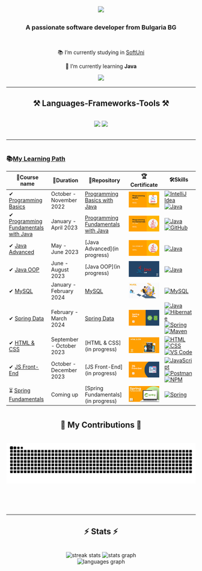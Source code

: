 

<h1 align="center">
    <img src="https://readme-typing-svg.herokuapp.com/?font=Righteous&size=35&center=true&vCenter=true&width=500&height=70&duration=4000&lines=Hi+There!+👋;+I'm+Julian+Jekov!;" />
</h1>

<h3 align="center">A passionate software developer from Bulgaria BG</h3>

<br/>

<div align="center">
 
 📚 I’m currently studying in [SoftUni](https://softuni.bg)
 
 🌱 I’m currently learning **Java**

 </div>
 
<div align="center"> 
  <a href="mailto:immunetou@gmail.com">
    <img src="https://img.shields.io/badge/Gmail-333333?style=for-the-badge&logo=gmail&logoColor=red" />
  </a>
</div>

 <hr/>
 
<h2 align="center">⚒️ Languages-Frameworks-Tools ⚒️</h2>
<br/>
<div align="center">
    <img src="https://skillicons.dev/icons?i=java,spring,hibernate,mysql,idea" />
    <img src="https://skillicons.dev/icons?i=javascript,html,css,postman,vscode,github" /><br>
</div>

<br/>
<hr/>

<h1 align="center"></h1>

### 📚[My Learning Path](https://softuni.bg/curriculum)
| 🧾Course name | 📅Duration | 📁Repository | 🏆Certificate | 🛠️Skills | 
|--------|----|----|----|-----|
|✔ [Programming Basics](https://softuni.bg/trainings/3872/programming-basics-with-java-october-2022) | October - November 2022 | [Programming Basics with Java](https://github.com/JulianJekov/SoftUni-Java-Programming-Basics-Oct-2022) | <a href="https://softuni.bg/certificates/details/147441/95d00897" rel="nofollow"><img src="https://github.com/JulianJekov/JulianJekov/blob/main/imgs/basics.png" alt="Programming Basics with Java"></a> |  [![IntelliJ Idea](https://skillicons.dev/icons?i=idea&theme=light)](https://www.jetbrains.com/idea/) [![Java](https://skillicons.dev/icons?i=java&theme=light)](https://www.java.com/en/) |
|✔ [Programming Fundamentals with Java](https://softuni.bg/trainings/3951/programming-fundamentals-with-java-january-2023) | January - April 2023 | [Programming Fundamentals with Java](https://github.com/JulianJekov/Programming-Fundamentals-with-Java) | <a href="https://softuni.bg/certificates/details/167620/58259203" rel="nofollow"><img src="https://github.com/JulianJekov/JulianJekov/blob/main/imgs/fundamentsl.png" alt="Programming Fundamentals with Java"></a> | [![Java](https://skillicons.dev/icons?i=java&theme=light)](https://www.java.com/en/) [![GitHub](https://skillicons.dev/icons?i=github&theme=light)](https://github.com/) |
|✔ [Java Advanced](https://softuni.bg/trainings/4100/java-advanced-may-2023) | May - June 2023 | [Java Advanced](in progress) | <a href="https://softuni.bg/certificates/details/174554/ff0e7a8f" rel="nofollow"><img src="https://github.com/JulianJekov/JulianJekov/blob/main/imgs/advanced.png" alt="Java Advanced"></a> | [![Java](https://skillicons.dev/icons?i=java&theme=light)](https://www.java.com/en/) |
|✔ [Java OOP](https://softuni.bg/trainings/4101/java-oop-june-2023) | June - August 2023 | [Java OOP](in progress) | <a href="https://softuni.bg/certificates/details/181438/d056116b" rel="nofollow"><img src="https://github.com/JulianJekov/JulianJekov/blob/main/imgs/oop.jpg" alt="Java OOP"></a>| [![Java](https://skillicons.dev/icons?i=java&theme=light)](https://www.java.com/en/) |
|✔ [MySQL](https://softuni.bg/trainings/4365/mysql-january-2024) | January - February 2024 | [MySQL](https://github.com/JulianJekov/MySQL) | <a href="https://softuni.bg/certificates/details/202807/75600be9" rel="nofollow"><img src="https://github.com/JulianJekov/JulianJekov/blob/main/imgs/mysql.jpg" alt="MySQL"></a> | [![MySQL](https://skillicons.dev/icons?i=mysql&theme=light)](https://www.mysql.com/) |
|✔ [Spring Data](https://softuni.bg/trainings/4366/spring-data-february-2024)| February - March 2024 | [Spring Data](https://github.com/JulianJekov/Spring-Data) | <a href="https://softuni.bg/certificates/details/209352/6596fb30" rel="nofollow"><img src="https://github.com/JulianJekov/JulianJekov/blob/main/imgs/spring%20data.png" alt="SpringData"></a>| [![Java](https://skillicons.dev/icons?i=java&theme=light)](https://www.java.com/en/) [![Hibernate](https://skillicons.dev/icons?i=hibernate&theme=light)](https://hibernate.org/) [![Spring](https://skillicons.dev/icons?i=spring&theme=light)](https://spring.io/) [![Maven](https://skillicons.dev/icons?i=maven&theme=light)](https://maven.apache.org/) |
|✔ [HTML & CSS](https://softuni.bg/trainings/4239/html-and-css-september-2023) | September - October 2023 | [HTML & CSS](in progress) | <a href="https://softuni.bg/certificates/details/190908/cd8e5594" rel="nofollow"><img src="https://github.com/JulianJekov/JulianJekov/blob/main/imgs/html%20css.jpg" alt="HTML & CSS"></a> | [![HTML](https://skillicons.dev/icons?i=html&theme=light)](https://en.wikipedia.org/wiki/HTML) [![CSS](https://skillicons.dev/icons?i=css&theme=light)](https://en.wikipedia.org/wiki/CSS) [![VS Code](https://skillicons.dev/icons?i=vscode&theme=light)](https://code.visualstudio.com/) |
|✔ [JS Front-End](https://softuni.bg/trainings/4240/js-front-end-october-2023) | October - December 2023 | [JS Front-End](in progress) | <a href="https://softuni.bg/certificates/details/199232/2d830a19" rel="nofollow"><img src="https://github.com/JulianJekov/JulianJekov/blob/main/imgs/js%20front%20end.png" alt="JsFront-End"></a>|[![JavaScript](https://skillicons.dev/icons?i=js&theme=light)](https://developer.mozilla.org/en-US/docs/Web/JavaScript)  [![Postman](https://skillicons.dev/icons?i=postman&theme=light)](https://www.postman.com/) [![NPM](https://skillicons.dev/icons?i=npm&theme=light)](https://www.npmjs.com/) |
|⏳ [Spring Fundamentals](https://softuni.bg/trainings/4530/spring-fundamentals-may-2024) | Coming up | [Spring Fundamentals](in progress) | <a href="#" rel="nofollow"><img src="https://github.com/JulianJekov/JulianJekov/blob/main/imgs/spring%20fundamentals.jpg" alt="Spring Fundamentals"></a> | [![Spring](https://skillicons.dev/icons?i=spring&theme=light)](https://spring.io/) |


<h1 align="center"></h1>

<div align="center">
  <h2>🐍 My Contributions 🐍</h2>
  <br>
  <img alt="snake eating my contributions" src="https://raw.githubusercontent.com/JulianJekov/JulianJekov/output/github-contribution-grid-snake.svg" />
  
  <br/><br/><br/>
</div>

<hr/>

<h2 align="center">⚡ Stats ⚡</h2>
<br>
<div align="center">
    <img width=390 src="https://github-readme-streak-stats-salesp07.vercel.app/?user=JulianJekov&count_private=true&theme=react&border_radius=10" alt="streak stats"/>
  <img src="https://github-readme-stats.vercel.app/api?username=JulianJekov&hide_title=false&hide_rank=false&show_icons=true&include_all_commits=true&count_private=true&disable_animations=false&theme=react&rank_icon=github&border_radius=10" height="150" alt="stats graph"  />
    <br/>
  <img src="https://github-readme-stats.vercel.app/api/top-langs?username=JulianJekov&locale=en&hide_title=false&layout=compact&card_width=320&langs_count=5&theme=react&border_radius=10&size_weight=0.5&count_weight=0.5" alt="languages graph"  />
</div>

<br/><br/>
